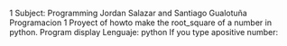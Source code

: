 1 Subject: 
Programming
Jordan Salazar and Santiago Gualotuña
Programacion 1
Proyect of howto make the root_square of a number in python.
Program display
Lenguaje: python
If you type apositive number:
